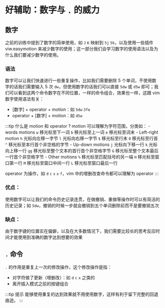 # 好辅助：数字与 `.` 的威力

## 数字
  之前的训练中提到了数字的简单使用，如 `J` `K` 映射到 `5j` `5k`，以及使用一些插件 viw.easymotion 来减少数字的使用；这一部分我们会学习数字的使用语法以及为什么我们要减少数字的使用。

### 语法
  数字可以让我们快速进行一些重复操作，比如我们需要删除 5 个单词，不使用数字的话我们需要输入 5 次 `dw`，但使用数字的话我们可以直接 `5dw` 或 `d5w` 即可；我们可以看到这两个命令数字在不同位置，一样的命令组合，效果也一样，这跟 vim 数字使用语法有关：

  - [数字] + operator + motion：如 `5dw` `3fe`
  - operator + [数字] + motion：如 `d5w`

  :::tip 什么是 motion 和 operator ?
  motion 可以理解为字符范围，分类如：
    - words motions
    `w` 移光标至下一词
    `b` 移光标至上一词
    `e` 移光标至词末
    - Left-right motion
    `h` 光标向左移一字节
    `l` 光标向右移一字节
    `$` 移光标至行末
    `0` 移光标至行首
    `^` 移光标至本行首个非空格的字节
    - Up-down motions
    `j` 光标向下移一行
    `k` 光标向上移一行
    `gg` 移光标至整个文本的首行首个非空格字节
    `G` 移光标至整个文本最后一行首个非空格字节
    - Other motions
    `%` 移光标至匹配括号的另一端
    `H` 移光标至窗口第一行
    `M` 移光标至窗口中间一行
    `L` 移光标至窗口最后一行

  operator 为操作，如 `d` `c` `s` `x` `f`，vim 中的增删改查命令都可以理解为 operator
  :::
  
  ### 优点：

  使用数字可以让我们的命令历史记录连贯，在做撤销、重做等操作时可以有简洁的历史记录；如 `5dw`，撤销的时候一步就会撤销到五个单词删除前而不是要撤销五次

  ### 缺点：

  由于数字键的位置实在偏僻，以及在大多数情况下，我们需要比较长的思考反应时间才能使用到准确的数字达到想要的效果

## `.` 命令
  
  `.` 的作用是重复上一次的修改操作，这个修改操作是指：

  - 对字符做了更新（增删改）：如 `d` `c` `x` 之类的
  - 离开插入模式之前的按键组合

  :::tip 提示
  能够使用重复的达到效果就不用使用数字，这样有利于留下完整的回退痕迹。
  :::